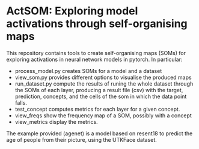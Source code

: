 # ActSOM: Exploring model activations through self-organising maps

This repository contains tools to create self-organising maps (SOMs) for exploring activations in neural network models in pytorch. In particular:
  - process_model.py creates SOMs for a model and a dataset
  - view_som.py provides different options to visualise the produced maps
  - run_dataset.py compute the results of runing the whole dataset through the SOMs of each layer, producing a result file (csv) with the target, prediction, concepts, and the cells of the som in which the data point falls.
  - test_concept computes metrics for each layer for a given concept.
  - view_freqs show the frequency map of a SOM, possibly with a concept
  - view_metrics display the metrics.

The example provided (agenet) is a model based on resent18 to predict the age of people from their picture, using the UTKFace dataset.